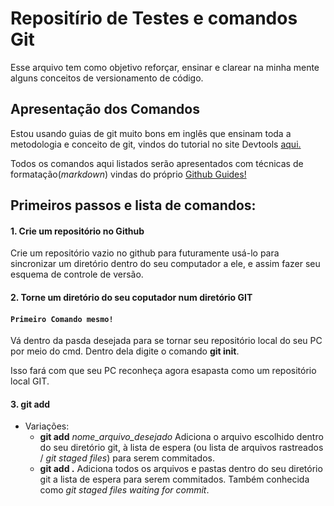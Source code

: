 # Repositírio de Testes e comandos Git
Esse arquivo tem como objetivo reforçar, ensinar e clarear na minha mente 
alguns conceitos de versionamento de código.

## Apresentação dos Comandos
Estou usando guias de git muito bons em inglês que ensinam
toda a metodologia e conceito de git, vindos do tutorial no site Devtools [aqui.](https://dev.to/gothamv/learn-the-basics-of-git-in-under-10-minutes-475c)

Todos os comandos aqui listados serão apresentados com
técnicas de formatação(*markdown*) vindas do próprio 
[Github Guides!](https://guides.github.com/features/mastering-markdown/)

## Primeiros passos e lista de comandos:

#### 1. Crie um repositório no Github
Crie um repositório vazio no github para futuramente usá-lo para sincronizar 
um diretório dentro do seu computador a ele, e assim fazer seu esquema de controle
de versão. 

#### 2. Torne um diretório do seu coputador num diretório GIT 

#### `Primeiro Comando mesmo!`

Vá dentro da pasda desejada para se tornar seu repositório local do seu PC
por meio do cmd. Dentro dela digite o comando **git init**.

Isso fará com que seu PC reconheça agora esapasta como um repositório local GIT.

#### 3. **git add**
- Variações:
  - **git add** *nome_arquivo_desejado*
Adiciona o arquivo escolhido dentro do seu diretório git, à lista de espera (ou lista de arquivos rastreados / *git staged files*) para serem commitados.
  - **git add .**
Adiciona todos os arquivos e pastas dentro do seu diretório git a lista de espera para serem commitados. Também conhecida como *git staged files waiting for commit*.